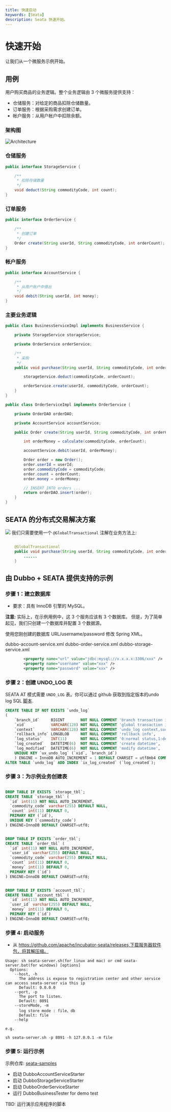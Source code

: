 ```yaml
---
title: 快速启动
keywords: [Seata]
description: Seata 快速开始。
---
```


# 快速开始

让我们从一个微服务示例开始。

## 用例

用户购买商品的业务逻辑。整个业务逻辑由 3 个微服务提供支持：

- 仓储服务：对给定的商品扣除仓储数量。
- 订单服务：根据采购需求创建订单。
- 帐户服务：从用户帐户中扣除余额。

### 架构图

![Architecture](/img/architecture.png)

### 仓储服务

```java
public interface StorageService {

    /**
     * 扣除存储数量
     */
    void deduct(String commodityCode, int count);
}
```

### 订单服务

```java
public interface OrderService {

    /**
     * 创建订单
     */
    Order create(String userId, String commodityCode, int orderCount);
}
```

### 帐户服务

```java
public interface AccountService {

    /**
     * 从用户账户中借出
     */
    void debit(String userId, int money);
}
```

### 主要业务逻辑

```java
public class BusinessServiceImpl implements BusinessService {

    private StorageService storageService;

    private OrderService orderService;

    /**
     * 采购
     */
    public void purchase(String userId, String commodityCode, int orderCount) {

        storageService.deduct(commodityCode, orderCount);

        orderService.create(userId, commodityCode, orderCount);
    }
}
```

```java
public class OrderServiceImpl implements OrderService {

    private OrderDAO orderDAO;

    private AccountService accountService;

    public Order create(String userId, String commodityCode, int orderCount) {

        int orderMoney = calculate(commodityCode, orderCount);

        accountService.debit(userId, orderMoney);

        Order order = new Order();
        order.userId = userId;
        order.commodityCode = commodityCode;
        order.count = orderCount;
        order.money = orderMoney;

        // INSERT INTO orders ...
        return orderDAO.insert(order);
    }
}
```

## SEATA 的分布式交易解决方案

![](/img/solution.png)
我们只需要使用一个 `@GlobalTransactional` 注解在业务方法上:

```java

    @GlobalTransactional
    public void purchase(String userId, String commodityCode, int orderCount) {
        ......
    }
```

## 由 Dubbo + SEATA 提供支持的示例

### 步骤 1：建立数据库

- 要求：具有 InnoDB 引擎的 MySQL。

**注意:** 实际上，在示例用例中，这 3 个服务应该有 3 个数据库。 但是，为了简单起见，我们只创建一个数据库并配置 3 个数据源。

使用您刚创建的数据库 URL/username/password 修改 Spring XML。

dubbo-account-service.xml
dubbo-order-service.xml
dubbo-storage-service.xml

```xml
        <property name="url" value="jdbc:mysql://x.x.x.x:3306/xxx" />
        <property name="username" value="xxx" />
        <property name="password" value="xxx" />
```

### 步骤 2：创建 UNDO_LOG 表

SEATA AT 模式需要 `UNDO_LOG` 表。你可以通过 github 获取到指定版本的undo log SQL [脚本](https://github.com/apache/incubator-seata/tree/v1.7.1/script/client/at/db).

```sql
CREATE TABLE IF NOT EXISTS `undo_log`
(
    `branch_id`     BIGINT       NOT NULL COMMENT 'branch transaction id',
    `xid`           VARCHAR(128) NOT NULL COMMENT 'global transaction id',
    `context`       VARCHAR(128) NOT NULL COMMENT 'undo_log context,such as serialization',
    `rollback_info` LONGBLOB     NOT NULL COMMENT 'rollback info',
    `log_status`    INT(11)      NOT NULL COMMENT '0:normal status,1:defense status',
    `log_created`   DATETIME(6)  NOT NULL COMMENT 'create datetime',
    `log_modified`  DATETIME(6)  NOT NULL COMMENT 'modify datetime',
    UNIQUE KEY `ux_undo_log` (`xid`, `branch_id`)
    ) ENGINE = InnoDB AUTO_INCREMENT = 1 DEFAULT CHARSET = utf8mb4 COMMENT ='AT transaction mode undo table';
ALTER TABLE `undo_log` ADD INDEX `ix_log_created` (`log_created`);

```

### 步骤 3：为示例业务创建表

```sql

DROP TABLE IF EXISTS `storage_tbl`;
CREATE TABLE `storage_tbl` (
  `id` int(11) NOT NULL AUTO_INCREMENT,
  `commodity_code` varchar(255) DEFAULT NULL,
  `count` int(11) DEFAULT 0,
  PRIMARY KEY (`id`),
  UNIQUE KEY (`commodity_code`)
) ENGINE=InnoDB DEFAULT CHARSET=utf8;


DROP TABLE IF EXISTS `order_tbl`;
CREATE TABLE `order_tbl` (
  `id` int(11) NOT NULL AUTO_INCREMENT,
  `user_id` varchar(255) DEFAULT NULL,
  `commodity_code` varchar(255) DEFAULT NULL,
  `count` int(11) DEFAULT 0,
  `money` int(11) DEFAULT 0,
  PRIMARY KEY (`id`)
) ENGINE=InnoDB DEFAULT CHARSET=utf8;


DROP TABLE IF EXISTS `account_tbl`;
CREATE TABLE `account_tbl` (
  `id` int(11) NOT NULL AUTO_INCREMENT,
  `user_id` varchar(255) DEFAULT NULL,
  `money` int(11) DEFAULT 0,
  PRIMARY KEY (`id`)
) ENGINE=InnoDB DEFAULT CHARSET=utf8;
```

### 步骤 4: 启动服务

- 从 https://github.com/apache/incubator-seata/releases,下载服务器软件包，将其解压缩。

```shell
Usage: sh seata-server.sh(for linux and mac) or cmd seata-server.bat(for windows) [options]
  Options:
    --host, -h
      The address is expose to registration center and other service can access seata-server via this ip
      Default: 0.0.0.0
    --port, -p
      The port to listen.
      Default: 8091
    --storeMode, -m
      log store mode : file、db
      Default: file
    --help

e.g.

sh seata-server.sh -p 8091 -h 127.0.0.1 -m file
```

### 步骤 5: 运行示例

示例仓库: [seata-samples](https://github.com/apache/incubator-seata-samples)

- 启动 DubboAccountServiceStarter
- 启动 DubboStorageServiceStarter
- 启动 DubboOrderServiceStarter
- 运行 DubboBusinessTester for demo test

TBD: 运行演示应用程序的脚本
